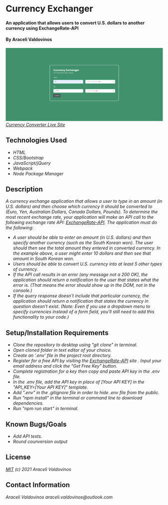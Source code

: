 # Currency Exchanger

#### An application that allows users to convert U.S. dollars to another currency using ExchangeRate-API

#### By Araceli Valdovinos

![Converter_image](currency_image.png)
_[Currency Converter Live Site](https://aracelivaldovinos.github.io/js-currency-converter/)_

## Technologies Used

* _HTML_
* _CSS/Bootstrap_
* _JavaScript/jQuery_
* _Webpack_
* _Node Package Manager_


## Description
_A currency exchange application that allows a user to type in an amount (in U.S. dollars) and then choose which currency it should be converted to (Euro, Yen, Australian Dollars, Canada Dollars, Pounds). To determine the most recent exchange rate, your application will make an API call to the following exchange rate API: [ExchangeRate-API](https://www.exchangerate-api.com/). The application must do the following:_
* _A user should be able to enter an amount (in U.S. dollars) and then specify another currency (such as the South Korean won). The user should then see the total amount they entered in converted currency. In the example above, a user might enter 10 dollars and then see that amount in South Korean won._
* _Users should be able to convert U.S. currency into at least 5 other types of currency._
* _If the API call results in an error (any message not a 200 OK), the application should return a notification to the user that states what the error is. (That means the error should show up in the DOM, not in the console.)_
* _If the query response doesn't include that particular currency, the application should return a notification that states the currency in question doesn't exist. (Note: Even if you use a dropdown menu to specify currencies instead of a form field, you'll still need to add this functionality to your code.)_


## Setup/Installation Requirements

* _Clone the repository to desktop using "git clone" in terminal._
* _Open cloned folder in text editor of your choice._
* _Create an '.env' file in the project root directory._
* _Register for a free API by visiting the [ExchangeRate-API](https://www.exchangerate-api.com/) site . Input your email address and click the "Get Free Key" button._
* _Complete registration for a key then copy and paste API key in the .env file._
* _In the .env file, add the API key in place of  [Your API KEY] in the "API_KEY=[Your API KEY]" template._
* _Add ".env" in the .gitignore file in order to hide .env file from the public._
* _Run "npm install" in the terminal or command line to download dependencies._
* _Run "npm run start" in terminal._

## Known Bugs/Goals

* _Add API tests._
* _Round counversion output_

## License
_[MIT](https://opensource.org/licenses/MIT) (c) 2021 Araceli Valdovinos_


## Contact Information
_Araceli Valdovinos araceli.valdovinos@outlook.com_